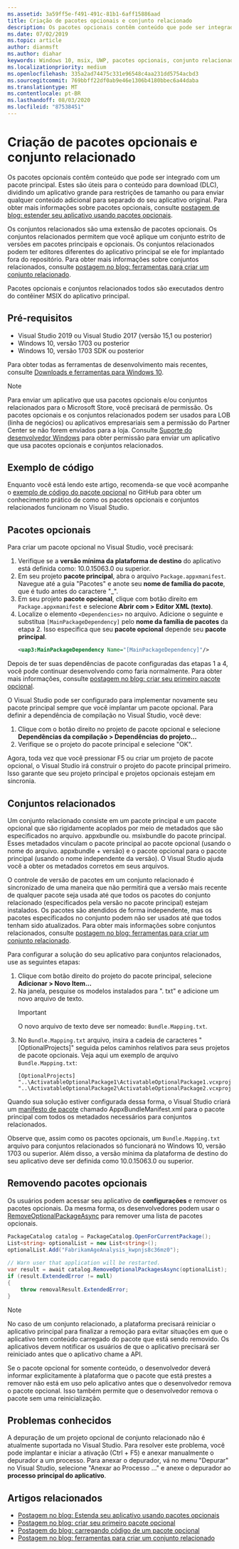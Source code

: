 ```yaml
---
ms.assetid: 3a59ff5e-f491-491c-81b1-6aff15886aad
title: Criação de pacotes opcionais e conjunto relacionado
description: Os pacotes opcionais contêm conteúdo que pode ser integrado com um pacote principal. Eles são úteis para o conteúdo para download (DLC) e outros cenários.
ms.date: 07/02/2019
ms.topic: article
author: dianmsft
ms.author: diahar
keywords: Windows 10, msix, UWP, pacotes opcionais, conjunto relacionado, extensão do pacote, Visual Studio
ms.localizationpriority: medium
ms.openlocfilehash: 335a2ad74475c331e96548c4aa231dd5754acbd3
ms.sourcegitcommit: 769bbff22df0ab9e46e1306b4180bbec6a44daba
ms.translationtype: MT
ms.contentlocale: pt-BR
ms.lasthandoff: 08/03/2020
ms.locfileid: "87538451"
---
```

# <a name="optional-packages-and-related-set-authoring"></a>Criação de pacotes opcionais e conjunto relacionado

Os pacotes opcionais contêm conteúdo que pode ser integrado com um pacote principal. Estes são úteis para o conteúdo para download (DLC), dividindo um aplicativo grande para restrições de tamanho ou para enviar qualquer conteúdo adicional para separado do seu aplicativo original. Para obter mais informações sobre pacotes opcionais, consulte [postagem de blog: estender seu aplicativo usando pacotes opcionais](https://docs.microsoft.com/archive/blogs/appinstaller/uwpoptionalpackages).

Os conjuntos relacionados são uma extensão de pacotes opcionais. Os conjuntos relacionados permitem que você aplique um conjunto estrito de versões em pacotes principais e opcionais. Os conjuntos relacionados podem ter editores diferentes do aplicativo principal se ele for implantado fora do repositório. Para obter mais informações sobre conjuntos relacionados, consulte [postagem no blog: ferramentas para criar um conjunto relacionado](https://docs.microsoft.com/archive/blogs/appinstaller/tooling-to-create-a-related-set).

Pacotes opcionais e conjuntos relacionados todos são executados dentro do contêiner MSIX do aplicativo principal.

## <a name="prerequisites"></a>Pré-requisitos

- Visual Studio 2019 ou Visual Studio 2017 (versão 15,1 ou posterior)
- Windows 10, versão 1703 ou posterior
- Windows 10, versão 1703 SDK ou posterior

Para obter todas as ferramentas de desenvolvimento mais recentes, consulte [Downloads e ferramentas para Windows 10](https://developer.microsoft.com/windows/downloads).

> [!NOTE]
> Para enviar um aplicativo que usa pacotes opcionais e/ou conjuntos relacionados para o Microsoft Store, você precisará de permissão. Os pacotes opcionais e os conjuntos relacionados podem ser usados para LOB (linha de negócios) ou aplicativos empresariais sem a permissão do Partner Center se não forem enviados para a loja. Consulte [Suporte do desenvolvedor Windows](https://developer.microsoft.com/windows/support) para obter permissão para enviar um aplicativo que usa pacotes opcionais e conjuntos relacionados.

## <a name="code-sample"></a>Exemplo de código

Enquanto você está lendo este artigo, recomenda-se que você acompanhe o [exemplo de código do pacote opcional](https://github.com/AppInstaller/OptionalPackageSample) no GitHub para obter um conhecimento prático de como os pacotes opcionais e conjuntos relacionados funcionam no Visual Studio.

## <a name="optional-packages"></a>Pacotes opcionais

Para criar um pacote opcional no Visual Studio, você precisará:

1. Verifique se a **versão mínima da plataforma de destino** do aplicativo está definida como: 10.0.15063.0 ou superior.
2. Em seu projeto **pacote principal**, abra o arquivo `Package.appxmanifest`. Navegue até a guia "Pacotes" e anote seu **nome de família do pacote**, que é tudo antes do caractere "_".
3. Em seu projeto **pacote opcional**, clique com botão direito em `Package.appxmanifest` e selecione **Abrir com > Editor XML (texto)**.
4. Localize o elemento `<Dependencies>` no arquivo. Adicione o seguinte e substitua `[MainPackageDependency]` pelo **nome da família de pacotes** da etapa 2. Isso especifica que seu **pacote opcional** depende seu **pacote principal**.
    ```XML
    <uap3:MainPackageDependency Name="[MainPackageDependency]"/>
    ```

Depois de ter suas dependências de pacote configuradas das etapas 1 a 4, você pode continuar desenvolvendo como faria normalmente. Para obter mais informações, consulte [postagem no blog: criar seu primeiro pacote opcional](https://docs.microsoft.com/archive/blogs/appinstaller/build-your-first-optional-package).

O Visual Studio pode ser configurado para implementar novamente seu pacote principal sempre que você implantar um pacote opcional. Para definir a dependência de compilação no Visual Studio, você deve:

1. Clique com o botão direito no projeto de pacote opcional e selecione **Dependências da compilação > Dependências do projeto...**
2. Verifique se o projeto do pacote principal e selecione "OK". 

Agora, toda vez que você pressionar F5 ou criar um projeto de pacote opcional, o Visual Studio irá construir o projeto do pacote principal primeiro. Isso garante que seu projeto principal e projetos opcionais estejam em sincronia.

## <a name="related-sets"></a>Conjuntos relacionados

Um conjunto relacionado consiste em um pacote principal e um pacote opcional que são rigidamente acoplados por meio de metadados que são especificados no arquivo. appxbundle ou. msixbundle do pacote principal. Esses metadados vinculam o pacote principal ao pacote opcional (usando o nome do arquivo. appxbundle + versão) e o pacote opcional para o pacote principal (usando o nome independente da versão). O Visual Studio ajuda você a obter os metadados corretos em seus arquivos. 

O controle de versão de pacotes em um conjunto relacionado é sincronizado de uma maneira que não permitirá que a versão mais recente de qualquer pacote seja usada até que todos os pacotes do conjunto relacionado (especificados pela versão no pacote principal) estejam instalados. Os pacotes são atendidos de forma independente, mas os pacotes especificados no conjunto podem não ser usados até que todos tenham sido atualizados. Para obter mais informações sobre conjuntos relacionados, consulte [postagem no blog: ferramentas para criar um conjunto relacionado](https://docs.microsoft.com/archive/blogs/appinstaller/tooling-to-create-a-related-set).

Para configurar a solução do seu aplicativo para conjuntos relacionados, use as seguintes etapas:

1. Clique com botão direito do projeto do pacote principal, selecione **Adicionar > Novo Item...**
2. Na janela, pesquise os modelos instalados para ". txt" e adicione um novo arquivo de texto.
    > [!IMPORTANT]
    > O novo arquivo de texto deve ser nomeado: `Bundle.Mapping.txt`.
3. No `Bundle.Mapping.txt` arquivo, insira a cadeia de caracteres "[OptionalProjects]" seguida pelos caminhos relativos para seus projetos de pacote opcionais. Veja aqui um exemplo de arquivo `Bundle.Mapping.txt`:
    ```syntax
    [OptionalProjects]
    "..\ActivatableOptionalPackage1\ActivatableOptionalPackage1.vcxproj"
    "..\ActivatableOptionalPackage2\ActivatableOptionalPackage2.vcxproj"
    ```

Quando sua solução estiver configurada dessa forma, o Visual Studio criará um [manifesto de pacote](https://docs.microsoft.com/uwp/schemas/bundlemanifestschema/bundle-manifest) chamado AppxBundleManifest.xml para o pacote principal com todos os metadados necessários para conjuntos relacionados. 

Observe que, assim como os pacotes opcionais, um `Bundle.Mapping.txt` arquivo para conjuntos relacionados só funcionará no Windows 10, versão 1703 ou superior. Além disso, a versão mínima da plataforma de destino do seu aplicativo deve ser definida como 10.0.15063.0 ou superior.

## <a name="removing-optional-packages"></a>Removendo pacotes opcionais

Os usuários podem acessar seu aplicativo de **configurações** e remover os pacotes opcionais. Da mesma forma, os desenvolvedores podem usar o [RemoveOptionalPackageAsync](https://docs.microsoft.com/uwp/api/Windows.ApplicationModel.PackageCatalog) para remover uma lista de pacotes opcionais. 

```csharp
PackageCatalog catalog = PackageCatalog.OpenForCurrentPackage();
List<string> optionalList = new List<string>();
optionalList.Add("FabrikamAgeAnalysis_kwpnjs8c36mz0");
    
// Warn user that application will be restarted. 
var result = await catalog.RemoveOptionalPackagesAsync(optionalList);
if (result.ExtendedError != null)
{
    throw removalResult.ExtendedError;
}
```
> [!NOTE]
> No caso de um conjunto relacionado, a plataforma precisará reiniciar o aplicativo principal para finalizar a remoção para evitar situações em que o aplicativo tem conteúdo carregado do pacote que está sendo removido. Os aplicativos devem notificar os usuários de que o aplicativo precisará ser reiniciado antes que o aplicativo chame a API.

Se o pacote opcional for somente conteúdo, o desenvolvedor deverá informar explicitamente à plataforma que o pacote que está prestes a remover não está em uso pelo aplicativo antes que o desenvolvedor remova o pacote opcional. Isso também permite que o desenvolvedor remova o pacote sem uma reinicialização.

## <a name="known-issues"></a>Problemas conhecidos

A depuração de um projeto opcional de conjunto relacionado não é atualmente suportada no Visual Studio. Para resolver este problema, você pode implantar e iniciar a ativação (Ctrl + F5) e anexar manualmente o depurador a um processo. Para anexar o depurador, vá no menu "Depurar" no Visual Studio, selecione "Anexar ao Processo ..." e anexe o depurador ao **processo principal do aplicativo**.

## <a name="related-articles"></a>Artigos relacionados

* [Postagem no blog: Estenda seu aplicativo usando pacotes opcionais](https://docs.microsoft.com/archive/blogs/appinstaller/uwpoptionalpackages)
* [Postagem no blog: criar seu primeiro pacote opcional](https://docs.microsoft.com/archive/blogs/appinstaller/build-your-first-optional-package)
* [Postagem do blog: carregando código de um pacote opcional](https://docs.microsoft.com/archive/blogs/appinstaller/loading-code-from-an-optional-package)
* [Postagem no blog: ferramentas para criar um conjunto relacionado](https://docs.microsoft.com/archive/blogs/appinstaller/tooling-to-create-a-related-set)
